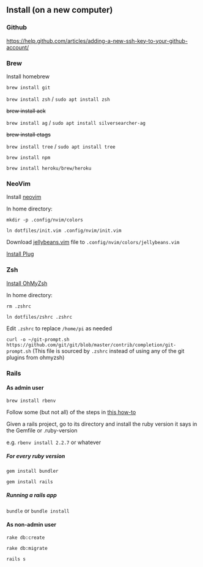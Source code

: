## Install (on a new computer)

### Github

https://help.github.com/articles/adding-a-new-ssh-key-to-your-github-account/

### Brew

Install homebrew

`brew install git`

`brew install zsh` / `sudo apt install zsh`

~~brew install ack~~

`brew install ag` / `sudo apt install silversearcher-ag`

~~brew install ctags~~

`brew install tree` / `sudo apt install tree`

`brew install npm`

`brew install heroku/brew/heroku`

### NeoVim

Install [neovim](https://github.com/neovim/neovim/wiki/Installing-Neovim)

In home directory:

`mkdir -p .config/nvim/colors`

`ln dotfiles/init.vim .config/nvim/init.vim`

Download [jellybeans.vim](https://github.com/nanotech/jellybeans.vim) file to `.config/nvim/colors/jellybeans.vim`

[Install Plug](https://github.com/junegunn/vim-plug#neovim)


### Zsh

[Install OhMyZsh](https://github.com/robbyrussell/oh-my-zsh)

In home directory:

`rm .zshrc`

`ln dotfiles/zshrc .zshrc`

Edit `.zshrc` to replace `/home/pi` as needed

`curl -o ~/git-prompt.sh https://github.com/git/git/blob/master/contrib/completion/git-prompt.sh` (This file is sourced by `.zshrc` instead of using any of the git plugins from ohmyzsh)

### Rails

#### As admin user

`brew install rbenv`

Follow some (but not all) of the steps in [this how-to](https://gorails.com/setup/osx/10.13-high-sierra)

Given a rails project, go to its directory and install the ruby version it says in the Gemfile or .ruby-version

e.g. `rbenv install 2.2.7` or whatever

##### For every ruby version

`gem install bundler`

`gem install rails`

##### Running a rails app

`bundle` or `bundle install`

#### As non-admin user

`rake db:create`

`rake db:migrate`

`rails s`
